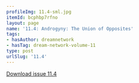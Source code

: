```yaml
---
profileImg: 11.4-sml.jpg
itemId: bcphbp7rfno
layout: page
name: '11.4: Androgyny: The Union of Opposites'
tags:
- hasAuthor: dreamnetwork
- hasTag: dream-network-volume-11
type: post
urlSlug: '11.4'
---
```

<a href="../files/pdfs/Volume_11/11.4-Dream-Network_Volume-11_No-4.pdf" download="">Download issue 11.4</a>